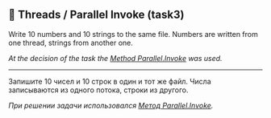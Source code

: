 ## :file_folder: Threads / Parallel Invoke (task3)

Write 10 numbers and 10 strings to the same file. Numbers are written from one thread, strings from another one.

*At the decision of the task the [Method Parallel.Invoke](https://msdn.microsoft.com/en-us/library/dd992634%28v=vs.110%29.aspx?f=255&MSPPError=-2147217396 "Parallel.Invoke Method") was used.*
<hr/>

Запишите 10 чисел и 10 строк в один и тот же файл. Числа записываются из одного потока, строки из другого.

*При решении задачи использовался [Метод Parallel.Invoke](https://msdn.microsoft.com/ru-ru/library/system.threading.tasks.parallel.invoke%28v=vs.110%29.aspx?f=255&MSPPError=-2147217396 "Метод Parallel.Invoke").*
